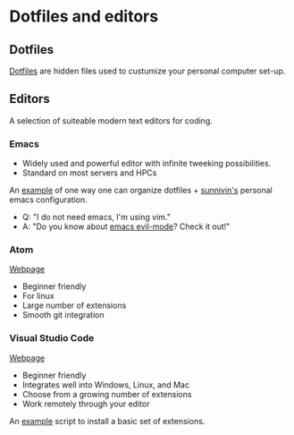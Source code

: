# Dotfiles and editors 

## Dotfiles 
[Dotfiles](https://medium.com/@webprolific/getting-started-with-dotfiles-43c3602fd789) are hidden files used to custumize your personal computer set-up. 

## Editors
A selection of suiteable modern text editors for coding.

### Emacs 
- Widely used and powerful editor with infinite tweeking possibilities.
- Standard on most servers and HPCs

An [example](https://github.com/sunnivin/dotfiles) of one way one can organize dotfiles + [sunnivin's](https://github.com/sunnivin/dotfiles) personal emacs configuration.
  - Q: "I do not need emacs, I'm using vim." 
  - A: "Do you know about [emacs evil-mode](https://www.emacswiki.org/emacs/Evil)? Check it out!"

### Atom
[Webpage](https://atom.io/)
- Beginner friendly
- For linux
- Large number of extensions
- Smooth git integration

### Visual Studio Code
[Webpage](https://code.visualstudio.com/) 
- Beginner friendly
- Integrates well into Windows, Linux, and Mac
- Choose from a growing number of extensions
- Work remotely through your editor

An [example](https://github.com/ziu1986/bash_scripts/tree/master/vs_code) script to install a basic set of extensions. 
